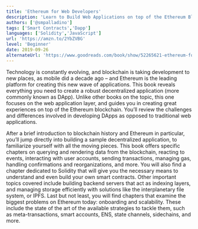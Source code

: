 ```yaml
---
title: 'Ethereum for Web Developers'
description: 'Learn to Build Web Applications on top of the Ethereum Blockchain'
authors: ['@smpalladino']
tags: ['Smart Contracts','Dapp']
languages: ['Solidity','JavaScript']
url: 'https://amzn.to/2YbZVBG'
level: 'Beginner'
date: 2019-09-26
alternateUrl: 'https://www.goodreads.com/book/show/52265621-ethereum-for-web-developers'
---
```


Technology is constantly evolving, and blockchain is taking development to new places, as mobile did a decade ago – and Ethereum is the leading platform for creating this new wave of applications. This book reveals everything you need to create a robust decentralized application (more commonly known as DApp). Unlike other books on the topic, this one focuses on the web application layer, and guides you in creating great experiences on top of the Ethereum blockchain. You’ll review the challenges and differences involved in developing DApps as opposed to traditional web applications. 

After a brief introduction to blockchain history and Ethereum in particular, you’ll jump directly into building a sample decentralized application, to familiarize yourself with all the moving pieces. This book offers specific chapters on querying and rendering data from the blockchain, reacting to events, interacting with user accounts, sending transactions, managing gas, handling confirmations and reorganizations, and more. You will also find a chapter dedicated to Solidity that will give you the necessary means to understand and even build your own smart contracts. 
Other important topics covered include building backend servers that act as indexing layers, and managing storage efficiently with solutions like the interplanetary file system, or IPFS. Last but not least, you will find chapters that examine the biggest problems on Ethereum today: onboarding and scalability. These include the state of the art of the available strategies to tackle them, such as meta-transactions, smart accounts, ENS, state channels, sidechains, and more.